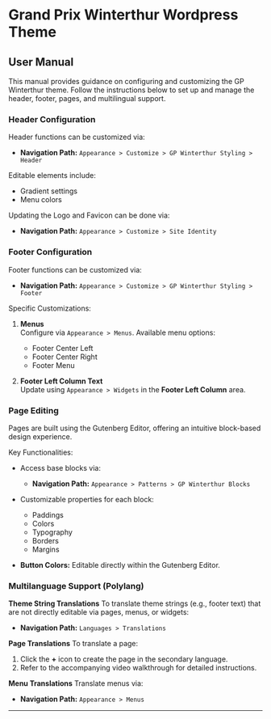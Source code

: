 # Grand Prix Winterthur Wordpress Theme

## User Manual

This manual provides guidance on configuring and customizing the GP Winterthur theme. Follow the instructions below to set up and manage the header, footer, pages, and multilingual support.

### Header Configuration

Header functions can be customized via:

- **Navigation Path:** `Appearance > Customize > GP Winterthur Styling > Header`

Editable elements include:

- Gradient settings
- Menu colors

Updating the Logo and Favicon can be done via:

- **Navigation Path:** `Appearance > Customize > Site Identity`


### Footer Configuration

Footer functions can be customized via:

- **Navigation Path:** `Appearance > Customize > GP Winterthur Styling > Footer`

Specific Customizations:
1. **Menus**  
   Configure via `Appearance > Menus`. Available menu options:
   - Footer Center Left
   - Footer Center Right
   - Footer Menu

2. **Footer Left Column Text**  
   Update using `Appearance > Widgets` in the **Footer Left Column** area.


### Page Editing

Pages are built using the Gutenberg Editor, offering an intuitive block-based design experience.

Key Functionalities:
- Access base blocks via:
  - **Navigation Path:** `Appearance > Patterns > GP Winterthur Blocks`

- Customizable properties for each block:
  - Paddings
  - Colors
  - Typography
  - Borders
  - Margins

- **Button Colors:** Editable directly within the Gutenberg Editor.


### Multilanguage Support (Polylang)

**Theme String Translations**
To translate theme strings (e.g., footer text) that are not directly editable via pages, menus, or widgets:
- **Navigation Path:** `Languages > Translations`

**Page Translations**
To translate a page:
1. Click the **+** icon to create the page in the secondary language.
2. Refer to the accompanying video walkthrough for detailed instructions.

**Menu Translations**
Translate menus via:
- **Navigation Path:** `Appearance > Menus`

---
